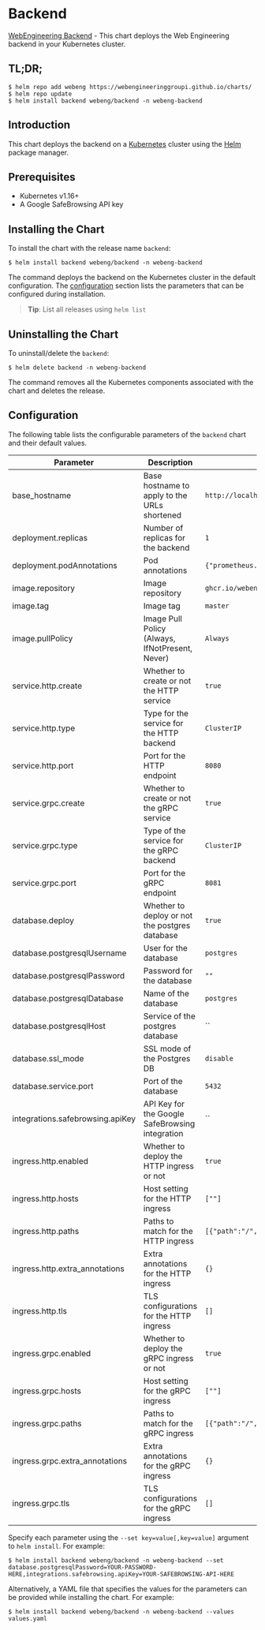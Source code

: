 # Backend

[WebEngineering Backend](https://github.com/WebEngineeringGroupI/backend) - This chart deploys the Web Engineering backend in your Kubernetes cluster.

## TL;DR;

```console
$ helm repo add webeng https://webengineeringgroupi.github.io/charts/
$ helm repo update
$ helm install backend webeng/backend -n webeng-backend
```

## Introduction

This chart deploys the backend on a [Kubernetes](http://kubernetes.io) cluster using the [Helm](https://helm.sh) package manager.

## Prerequisites

- Kubernetes v1.16+
- A Google SafeBrowsing API key

## Installing the Chart

To install the chart with the release name `backend`:

```console
$ helm install backend webeng/backend -n webeng-backend
```

The command deploys the backend on the Kubernetes cluster in the default configuration. The [configuration](#configuration) section lists the parameters that can be configured during installation.

> **Tip**: List all releases using `helm list`

## Uninstalling the Chart

To uninstall/delete the `backend`:

```console
$ helm delete backend -n webeng-backend
```

The command removes all the Kubernetes components associated with the chart and deletes the release.

## Configuration

The following table lists the configurable parameters of the `backend` chart and their default values.

|            Parameter             |                   Description                   |                                                                            Default                                                                            |
|----------------------------------|-------------------------------------------------|---------------------------------------------------------------------------------------------------------------------------------------------------------------|
| base_hostname                    | Base hostname to apply to the URLs shortened    | `http://localhost:8080`                                                                                                                                       |
| deployment.replicas              | Number of replicas for the backend              | `1`                                                                                                                                                           |
| deployment.podAnnotations        | Pod annotations                                 | `{"prometheus.io/path":"/metrics","prometheus.io/port":"8080","prometheus.io/scheme":"http","prometheus.io/scrape":"true","sidecar.istio.io/inject":"false"}` |
| image.repository                 | Image repository                                | `ghcr.io/webengineeringgroupi/backend`                                                                                                                        |
| image.tag                        | Image tag                                       | `master`                                                                                                                                                      |
| image.pullPolicy                 | Image Pull Policy (Always, IfNotPresent, Never) | `Always`                                                                                                                                                      |
| service.http.create              | Whether to create or not the HTTP service       | `true`                                                                                                                                                        |
| service.http.type                | Type for the service for the HTTP backend       | `ClusterIP`                                                                                                                                                   |
| service.http.port                | Port for the HTTP endpoint                      | `8080`                                                                                                                                                        |
| service.grpc.create              | Whether to create or not the gRPC service       | `true`                                                                                                                                                        |
| service.grpc.type                | Type of the service for the gRPC backend        | `ClusterIP`                                                                                                                                                   |
| service.grpc.port                | Port for the gRPC endpoint                      | `8081`                                                                                                                                                        |
| database.deploy                  | Whether to deploy or not the postgres database  | `true`                                                                                                                                                        |
| database.postgresqlUsername      | User for the database                           | `postgres`                                                                                                                                                    |
| database.postgresqlPassword      | Password for the database                       | `""`                                                                                                                                                          |
| database.postgresqlDatabase      | Name of the database                            | `postgres`                                                                                                                                                    |
| database.postgresqlHost          | Service of the postgres database                | ``                                                                                                                                                            |
| database.ssl_mode                | SSL mode of the Postgres DB                     | `disable`                                                                                                                                                     |
| database.service.port            | Port of the database                            | `5432`                                                                                                                                                        |
| integrations.safebrowsing.apiKey | API Key for the Google SafeBrowsing integration | ``                                                                                                                                                            |
| ingress.http.enabled             | Whether to deploy the HTTP ingress or not       | `true`                                                                                                                                                        |
| ingress.http.hosts               | Host setting for the HTTP ingress               | `[""]`                                                                                                                                                        |
| ingress.http.paths               | Paths to match for the HTTP ingress             | `[{"path":"/","type":"Prefix"}]`                                                                                                                              |
| ingress.http.extra_annotations   | Extra annotations for the HTTP ingress          | `{}`                                                                                                                                                          |
| ingress.http.tls                 | TLS configurations for the HTTP ingress         | `[]`                                                                                                                                                          |
| ingress.grpc.enabled             | Whether to deploy the gRPC ingress or not       | `true`                                                                                                                                                        |
| ingress.grpc.hosts               | Host setting for the gRPC ingress               | `[""]`                                                                                                                                                        |
| ingress.grpc.paths               | Paths to match for the gRPC ingress             | `[{"path":"/","type":"Prefix"}]`                                                                                                                              |
| ingress.grpc.extra_annotations   | Extra annotations for the gRPC ingress          | `{}`                                                                                                                                                          |
| ingress.grpc.tls                 | TLS configurations for the gRPC ingress         | `[]`                                                                                                                                                          |


Specify each parameter using the `--set key=value[,key=value]` argument to `helm install`. For example:

```console
$ helm install backend webeng/backend -n webeng-backend --set database.postgresqlPassword=YOUR-PASSWORD-HERE,integrations.safebrowsing.apiKey=YOUR-SAFEBROWSING-API-HERE
```

Alternatively, a YAML file that specifies the values for the parameters can be provided while
installing the chart. For example:

```console
$ helm install backend webeng/backend -n webeng-backend --values values.yaml
```
